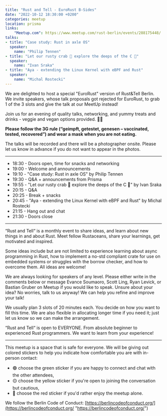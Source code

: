 ```yaml
---
title: "Rust and Tell - EuroRust B-Sides"
date: "2022-10-12 18:30:00 +0200"
categories: meetup
location: prisma
links:
    "Meetup.com": https://www.meetup.com/rust-berlin/events/288175448/
talks:
- title: "Case study: Rust in axle OS"
  speaker:
    name: "Philip Tennen"
- title: "Let our rusty crab 🦀 explore the deeps of the C 🌊"
  speaker:
    name: "Ivan Sraka"
- title: "Aya - extending the Linux Kernel with eBPF and Rust"
  speaker:
    name: "Michal Rostecki"
---
```


We are delighted to host a special "EuroRust" version of Rust&Tell Berlin.
We invite speakers, whose talk proposals got rejected for EuroRust, to grab 1 of the 3 slots and give the talk at our MeetUp instead!

Join us for an evening of quality talks, networking, and yummy treats and drinks - veggie and vegan options provided. 🍹🌭

**Please follow the 3G rule (“geimpft, getestet, genesen – vaccinated, tested, recovered”) and wear a mask when you are not eating.**

The talks will be recorded and there will be a photographer onsite. Please let us know in advance if you do not want to appear in the photos.

---

* 18:30 - Doors open, time for snacks and networking
* 19:00 - Welcome and announcements
* 19:10 - "Case study: Rust in axle OS" by Philip Tennen
* 19:30 - Q&A + announcements from Prisma
* 19:55 - "Let our rusty crab 🦀 explore the deeps of the C 🌊" by Ivan Sraka
* 20:15 - Q&A
* 20:25 - Break + snacks
* 20:45 - "Aya - extending the Linux Kernel with eBPF and Rust" by Michal Rostecki
* 21:15 - Hang out and chat
* 21:30 - Doors close

---

“Rust and Tell“ is a monthly event to share ideas, and learn about new things in and about Rust. Meet fellow Rustaceans, share your learnings, get motivated and inspired.

Some ideas include but are not limited to experience learning about async programming in Rust, how to implement a no-std compliant crate for use on embedded systems or struggles with the borrow checker, and how to overcome them. All ideas are welcome!

We are always looking for speakers of any level. Please either write in the comments below or message Evance Soumaoro, Scott Ling, Ryan Levick, or Bastian Gruber on Meetup if you would like to speak. Unsure about your idea? No worries, talk to us anyway! We can help you refine and improve your talk!

We usually plan 3 slots of 20 minutes each. You decide on how you want to fill this time. We are also flexible in allocating longer time if you need it; just let us know so we can make the arrangement.

“Rust and Tell“ is open to EVERYONE. From absolute beginner to experienced Rust programmers. We want to learn from your experience!

---

This meetup is a space that is safe for everyone. We will be giving out colored stickers to help you indicate how comfortable you are with in-person contact:

* 🟢 choose the green sticker if you are happy to connect and chat with the other attendees,
* 🟡 choose the yellow sticker if you're open to joining the conversation but cautious,
* 🔴 choose the red sticker if you'd rather enjoy the meetup alone.

We follow the Berlin Code of Conduct: [https://berlincodeofconduct.org/](https://berlincodeofconduct.org/ "https://berlincodeofconduct.org/")
